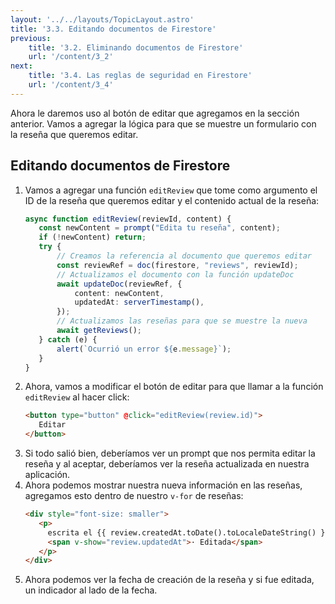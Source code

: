 ```yaml
---
layout: '../../layouts/TopicLayout.astro'
title: '3.3. Editando documentos de Firestore'
previous:
    title: '3.2. Eliminando documentos de Firestore'
    url: '/content/3_2'
next:
    title: '3.4. Las reglas de seguridad en Firestore'
    url: '/content/3_4'
---
```


Ahora le daremos uso al botón de editar que agregamos en la sección anterior. Vamos a agregar la lógica para que se muestre un formulario con la reseña que queremos editar.

## Editando documentos de Firestore

1. Vamos a agregar una función `editReview` que tome como argumento el ID de la reseña que queremos editar y el contenido actual de la reseña:
    ```typescript
    async function editReview(reviewId, content) {
       const newContent = prompt("Edita tu reseña", content);
       if (!newContent) return;
       try {
           // Creamos la referencia al documento que queremos editar
           const reviewRef = doc(firestore, "reviews", reviewId);
           // Actualizamos el documento con la función updateDoc
           await updateDoc(reviewRef, {
               content: newContent,
               updatedAt: serverTimestamp(),
           });
           // Actualizamos las reseñas para que se muestre la nueva
           await getReviews();
       } catch (e) {
           alert(`Ocurrió un error ${e.message}`);
       }
   }
    ``` 
2. Ahora, vamos a modificar el botón de editar para que llamar a la función `editReview` al hacer click:
    ```html
    <button type="button" @click="editReview(review.id)">
       Editar
    </button>
    ```
3. Si todo salió bien, deberíamos ver un prompt que nos permita editar la reseña y al aceptar, deberíamos ver la reseña actualizada en nuestra aplicación.
4. Ahora podemos mostrar nuestra nueva información en las reseñas, agregamos esto dentro de nuestro `v-for` de reseñas:
    ```html
   <div style="font-size: smaller">
       <p>
         escrita el {{ review.createdAt.toDate().toLocaleDateString() }}
         <span v-show="review.updatedAt">· Editada</span>
       </p>
   </div>
    ``` 
5. Ahora podemos ver la fecha de creación de la reseña y si fue editada, un indicador al lado de la fecha.